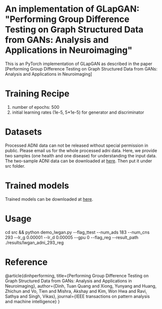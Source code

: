 # An implementation of GLapGAN: "Performing Group Difference Testing on Graph Structured Data from GANs: Analysis and Applications in Neuroimaging"
This is an PyTorch implementation of GLapGAN as described in the paper [Performing Group Difference Testing on Graph Structured Data from GANs: Analysis and Applications in Neuroimaging]

# Training Recipe 
1. number of epochs: 500
2. initial learning rates (1e-5, 5*1e-5) for generator and discriminator

# Datasets
Processed ADNI data can not be released without special permission in public. Please email us for the whole processed adni data. 
Here, we provide two samples (one health and one disease) for understanding the input data. The two-sample ADNI data can be downloaded at [here](https://drive.google.com/drive/folders/1aa5PCcO6Q5W91BERt6yiSImG-dkhKHmY?usp=sharing). Then put it under
src folder. 

# Trained models
Trained models can be downloaded at [here](https://drive.google.com/drive/folders/1aa5PCcO6Q5W91BERt6yiSImG-dkhKHmY?usp=sharing).

# Usage
cd src && python demo_lwgan.py --flag_ttest --num_ads 183 --num_cns 293 --lr_g 0.00001 --lr_d 0.00005 --gpu 0 --flag_reg --result_path ./results/lwgan_adni_293_reg

# Reference
@article{dinhperforming,
  title={Performing Group Difference Testing on Graph Structured Data from GANs: Analysis and Applications in Neuroimaging},
  author={Dinh, Tuan Quang and Xiong, Yunyang and Huang, Zhichun and Vo, Tien and Mishra, Akshay and Kim, Won Hwa and Ravi, Sathya and Singh, Vikas},
  journal={IEEE transactions on pattern analysis and machine intelligence}
}
